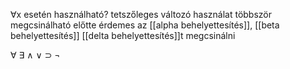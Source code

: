 ∀x esetén használható?
tetszőleges változó használat
többször megcsinálható
előtte érdemes az [[alpha behelyettesítés]], [[beta behelyettesítés]] [[delta behelyettesítés]]t megcsinálni

∀  ∃
∧ ∨ ⊃ ¬

